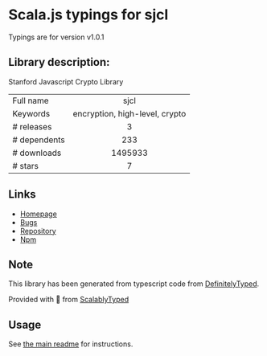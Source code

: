 
# Scala.js typings for sjcl

Typings are for version v1.0.1

## Library description:
Stanford Javascript Crypto Library

|                    |                 |
| ------------------ | :-------------: |
| Full name          | sjcl |
| Keywords           | encryption, high-level, crypto |
| # releases         | 3 |
| # dependents       | 233 |
| # downloads        | 1495933 |
| # stars            | 7 |

## Links
- [Homepage](https://github.com/bitwiseshiftleft/sjcl)
- [Bugs](https://github.com/bitwiseshiftleft/sjcl/issues)
- [Repository](https://github.com/bitwiseshiftleft/sjcl)
- [Npm](https://www.npmjs.com/package/sjcl)
    


## Note
This library has been generated from typescript code from [DefinitelyTyped](https://definitelytyped.org).

Provided with :purple_heart: from [ScalablyTyped](https://github.com/oyvindberg/ScalablyTyped)

## Usage
See [the main readme](../../readme.md) for instructions.


